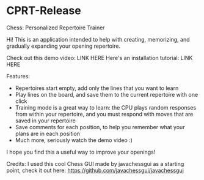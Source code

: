 # CPRT-Release
Chess: Personalized Repertoire Trainer

Hi! This is an application intended to help with creating, memorizing, and gradually expanding your opening repertoire.
  
Check out this demo video:        LINK HERE
Here's an installation tutorial:  LINK HERE 

Features:
- Repertoires start empty, add only the lines that you want to learn
- Play lines on the board, and save them to the current repertoire with one click
- Training mode is a great way to learn: the CPU plays random responses from within your repertoire, and you must respond with moves that are saved in your repertoire
- Save comments for each position, to help you remember what your plans are in each position
- Much more, seriously watch the demo video :)

I hope you find this a useful way to improve your openings!

Credits:
I used this cool Chess GUI made by javachessgui as a starting point, check it out here: https://github.com/javachessgui/javachessgui
